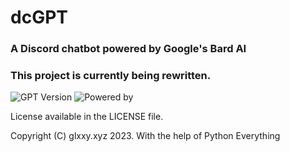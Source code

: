 # dcGPT
### A Discord chatbot powered by Google's Bard AI

### This project is currently being rewritten.

![GPT Version](https://img.shields.io/badge/GPT%20Version-Gemini-green?style=flat-square)
![Powered by](https://img.shields.io/badge/Powered%20by-pythoneverything.com-purple?style=flat-square)

License available in the LICENSE file.

Copyright (C) glxxy.xyz 2023.
With the help of Python Everything
